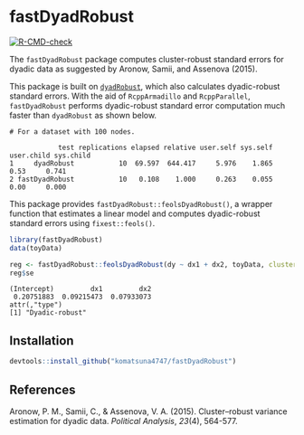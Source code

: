 # fastDyadRobust

<!-- badges: start -->
[![R-CMD-check](https://github.com/komatsuna4747/fixestDyadRobust/workflows/R-CMD-check/badge.svg)](https://github.com/komatsuna4747/fixestDyadRobust/actions)
<!-- badges: end -->

The `fastDyadRobust` package computes cluster-robust standard errors for dyadic data as suggested by Aronow, Samii, and Assenova (2015).

This package is built on [`dyadRobust`](https://github.com/jbisbee1/dyadRobust), which also calculates dyadic-robust standard errors. With the aid of `RcppArmadillo` and `RcppParallel`, `fastDyadRobust` performs dyadic-robust standard error computation much faster than `dyadRobust` as shown below.

```
# For a dataset with 100 nodes. 

            test replications elapsed relative user.self sys.self user.child sys.child
1     dyadRobust           10  69.597  644.417     5.976    1.865       0.53     0.741
2 fastDyadRobust           10   0.108    1.000     0.263    0.055       0.00     0.000
```

This package provides `fastDyadRobust::feolsDyadRobust()`, a wrapper function that estimates a linear model and computes dyadic-robust standard errors using `fixest::feols()`.

```r
library(fastDyadRobust)
data(toyData)

reg <- fastDyadRobust::feolsDyadRobust(dy ~ dx1 + dx2, toyData, cluster = c("src", "dst"))
reg$se
```

```
(Intercept)         dx1         dx2 
 0.20751883  0.09215473  0.07933073 
attr(,"type")
[1] "Dyadic-robust"
```


## Installation

```r
devtools::install_github("komatsuna4747/fastDyadRobust")
```

## References
Aronow, P. M., Samii, C., & Assenova, V. A. (2015). Cluster–robust variance estimation for dyadic data. _Political Analysis_, _23_(4), 564-577.

